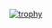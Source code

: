 [![trophy](https://github-profile-trophy.vercel.app/?username=branan&theme=onedark)](https://github.com/ryo-ma/github-profile-trophy)
